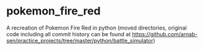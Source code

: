 # pokemon_fire_red
A recreation of Pokemon Fire Red in python (moved directories, original code including all commit history can be found at https://github.com/arnab-sen/practice_projects/tree/master/python/battle_simulator)
